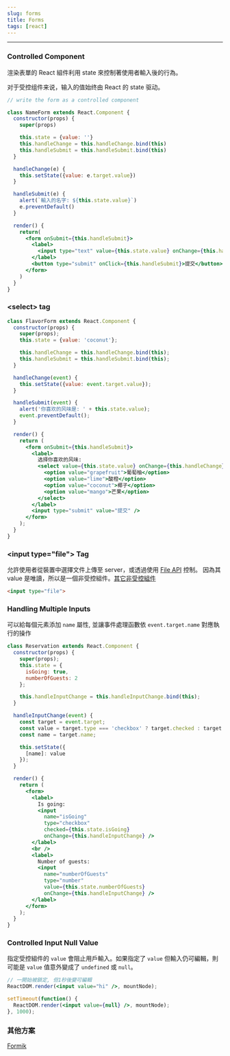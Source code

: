 ```yaml
---
slug: forms
title: Forms
tags: [react]
---
```

***

### Controlled Component

渲染表單的 React 組件利用 state 來控制著使用者輸入後的行為。

对于受控组件来说，输入的值始终由 React 的 state 驱动。

```jsx {7,12-14,25}
// write the form as a controlled component

class NameForm extends React.Component {
  constructor(props) {
    super(props)

    this.state = {value: ''}
    this.handleChange = this.handleChange.bind(this)
    this.handleSubmit = this.handleSubmit.bind(this)
  }

  handleChange(e) {
    this.setState({value: e.target.value})
  }

  handleSubmit(e) {
    alert(`輸入的名字: ${this.state.value}`)
    e.preventDefault()
  }

  render() {
    return(
      <form onSubmit={this.handleSubmit}>
        <label>
          <input type="text" value={this.state.value} onChange={this.handleChange}></input>
        </label>
        <button type="submit" onClick={this.handleSubmit}>提交</button>
      </form>
    )
  }
}
```

### <select\> tag

```jsx {4,10-12,24}
class FlavorForm extends React.Component {
  constructor(props) {
    super(props);
    this.state = {value: 'coconut'};

    this.handleChange = this.handleChange.bind(this);
    this.handleSubmit = this.handleSubmit.bind(this);
  }

  handleChange(event) {
    this.setState({value: event.target.value});
  }

  handleSubmit(event) {
    alert('你喜欢的风味是: ' + this.state.value);
    event.preventDefault();
  }

  render() {
    return (
      <form onSubmit={this.handleSubmit}>
        <label>
          选择你喜欢的风味:
          <select value={this.state.value} onChange={this.handleChange}>
            <option value="grapefruit">葡萄柚</option>
            <option value="lime">酸橙</option>
            <option value="coconut">椰子</option>
            <option value="mango">芒果</option>
          </select>
        </label>
        <input type="submit" value="提交" />
      </form>
    );
  }
}
```

### <input type="file"\> Tag

允許使用者從裝置中選擇文件上傳至 server，或透過使用 [File API](https://developer.mozilla.org/en-US/docs/Web/API/File/Using_files_from_web_applications) 控制。
因為其 value 是唯讀，所以是一個非受控組件。[其它非受控組件](https://zh-hans.reactjs.org/docs/uncontrolled-components.html#the-file-input-tag)

```html
<input type="file">
```

### Handling Multiple Inputs

可以給每個元素添加 `name` 屬性, 並讓事件處理函數依 `event.target.name` 對應執行的操作

```jsx {15,18,28,37}
class Reservation extends React.Component {
  constructor(props) {
    super(props);
    this.state = {
      isGoing: true,
      numberOfGuests: 2
    };

    this.handleInputChange = this.handleInputChange.bind(this);
  }

  handleInputChange(event) {
    const target = event.target;
    const value = target.type === 'checkbox' ? target.checked : target.value;
    const name = target.name;

    this.setState({
      [name]: value
    });
  }

  render() {
    return (
      <form>
        <label>
          Is going:
          <input
            name="isGoing"
            type="checkbox"
            checked={this.state.isGoing}
            onChange={this.handleInputChange} />
        </label>
        <br />
        <label>
          Number of guests:
          <input
            name="numberOfGuests"
            type="number"
            value={this.state.numberOfGuests}
            onChange={this.handleInputChange} />
        </label>
      </form>
    );
  }
}
```

### Controlled Input Null Value

指定受控組件的 `value` 會阻止用戶輸入。如果指定了 `value` 但輸入仍可編輯，則可能是 `value` 值意外變成了 `undefined` 或 `null`。

```jsx
// 一開始被鎖定, 但1秒後變可編輯
ReactDOM.render(<input value="hi" />, mountNode);

setTimeout(function() {
  ReactDOM.render(<input value={null} />, mountNode);
}, 1000);
```

### 其他方案

[Formik](https://formik.org/)
